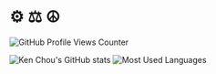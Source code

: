 ⚙ ⚖ ☮
=====
![GitHub Profile Views Counter](https://komarev.com/ghpvc/?username=kenchou)

![Ken Chou's GitHub stats](https://github-readme-stats.vercel.app/api?username=kenchou&count_private=true&show_icons=true)
![Most Used Languages](https://github-readme-stats.vercel.app/api/top-langs/?username=kenchou&layout=donut) 
